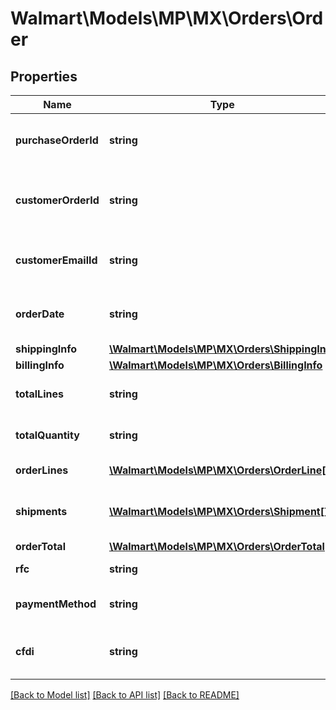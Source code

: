 # Walmart\Models\MP\MX\Orders\Order

## Properties

Name | Type | Description | Notes
------------ | ------------- | ------------- | -------------
**purchaseOrderId** | **string** | A unique ID associated with the seller's purchase order | [optional]
**customerOrderId** | **string** | A unique ID associated with the sales order for specified customer | [optional]
**customerEmailId** | **string** | The email address of the customer for the sales order | [optional]
**orderDate** | **string** | The date the customer submitted the sales order | [optional]
**shippingInfo** | [**\Walmart\Models\MP\MX\Orders\ShippingInfo**](ShippingInfo.md) |  | [optional]
**billingInfo** | [**\Walmart\Models\MP\MX\Orders\BillingInfo**](BillingInfo.md) |  | [optional]
**totalLines** | **string** | Total number of order lines in the order | [optional]
**totalQuantity** | **string** | Total number of items in all order lines in the order | [optional]
**orderLines** | [**\Walmart\Models\MP\MX\Orders\OrderLine[]**](OrderLine.md) | A list of order lines in the order | [optional]
**shipments** | [**\Walmart\Models\MP\MX\Orders\Shipment[]**](Shipment.md) | List of shipments associated with the order | [optional]
**orderTotal** | [**\Walmart\Models\MP\MX\Orders\OrderTotal**](OrderTotal.md) |  | [optional]
**rfc** | **string** | The RFC for the order | [optional]
**paymentMethod** | **string** | The payment method used to pay for the order | [optional]
**cfdi** | **string** | Reason code of the invoice.Example: 'P01' | [optional]


[[Back to Model list]](./) [[Back to API list]](../../../../../README.md#supported-apis) [[Back to README]](../../../../../README.md)
